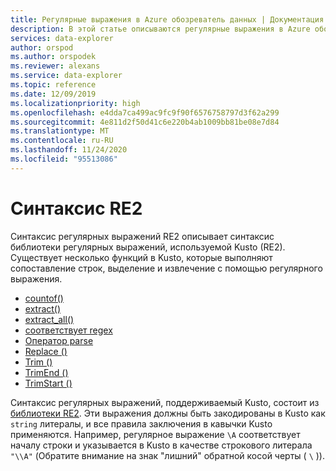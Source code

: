 ```yaml
---
title: Регулярные выражения в Azure обозреватель данных | Документация Майкрософт
description: В этой статье описываются регулярные выражения в Azure обозреватель данных.
services: data-explorer
author: orspod
ms.author: orspodek
ms.reviewer: alexans
ms.service: data-explorer
ms.topic: reference
ms.date: 12/09/2019
ms.localizationpriority: high
ms.openlocfilehash: e4dda7ca499ac9fc9f90f6576758797d3f62a299
ms.sourcegitcommit: 4e811d2f50d41c6e220b4ab1009bb81be08e7d84
ms.translationtype: MT
ms.contentlocale: ru-RU
ms.lasthandoff: 11/24/2020
ms.locfileid: "95513086"
---
```

# <a name="re2-syntax"></a>Синтаксис RE2

Синтаксис регулярных выражений RE2 описывает синтаксис библиотеки регулярных выражений, используемой Kusto (RE2).
Существует несколько функций в Kusto, которые выполняют сопоставление строк, выделение и извлечение с помощью регулярного выражения.

- [countof()](countoffunction.md)
- [extract()](extractfunction.md)
- [extract_all()](extractallfunction.md)
- [соответствует regex](datatypes-string-operators.md)
- [Оператор parse](parseoperator.md)
- [Replace ()](replacefunction.md)
- [Trim ()](trimfunction.md)
- [TrimEnd ()](trimendfunction.md)
- [TrimStart ()](trimstartfunction.md)

Синтаксис регулярных выражений, поддерживаемый Kusto, состоит из [библиотеки RE2](https://github.com/google/re2/wiki/Syntax). Эти выражения должны быть закодированы в Kusto как `string` литералы, и все правила заключения в кавычки Kusto применяются. Например, регулярное выражение `\A` соответствует началу строки и указывается в Kusto в качестве строкового литерала `"\\A"` (Обратите внимание на знак "лишний" обратной косой черты ( `\` )).

